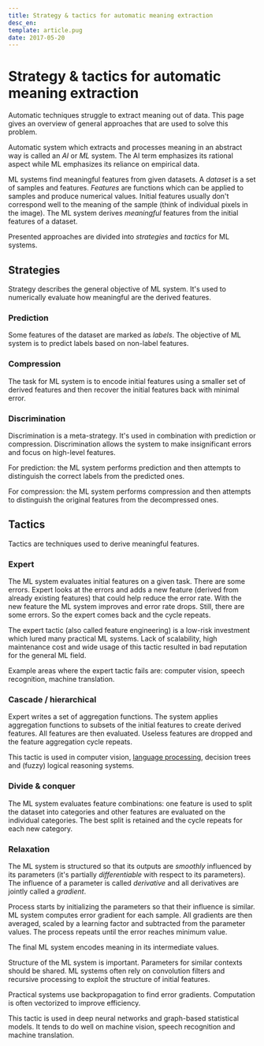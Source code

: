 ```yaml
---
title: Strategy & tactics for automatic meaning extraction
desc_en: 
template: article.pug
date: 2017-05-20
---
```


# Strategy & tactics for automatic meaning extraction

Automatic techniques struggle to extract meaning out of data. This page gives an overview of general approaches that are used to solve this problem.

Automatic system which extracts and processes meaning in an abstract way is called an _AI_ or _ML_ system. The AI term emphasizes its rational aspect while ML emphasizes its reliance on empirical data.

ML systems find meaningful features from given datasets. A _dataset_ is a set of samples and features. _Features_ are functions which can be applied to samples and produce numerical values. Initial features usually don't correspond well to the meaning of the sample (think of individual pixels in the image). The ML system derives _meaningful_ features from the initial features of a dataset.

Presented approaches are divided into _strategies_ and _tactics_ for ML systems.

## Strategies

Strategy describes the general objective of ML system. It's used to numerically evaluate how meaningful are the derived features.

### Prediction

Some features of the dataset are marked as _labels_. The objective of ML system is to predict labels based on non-label features.

### Compression

The task for ML system is to encode initial features using a smaller set of derived features and then recover the initial features back with minimal error.

### Discrimination

Discrimination is a meta-strategy. It's used in combination with prediction or compression. Discrimination allows the system to make insignificant errors and focus on high-level features.

For prediction: the ML system performs prediction and then attempts to distinguish the correct labels from the predicted ones.

For compression: the ML system performs compression and then attempts to distinguish the original features from the decompressed ones.

## Tactics

Tactics are techniques used to derive meaningful features.

### Expert

The ML system evaluates initial features on a given task. There are some errors. Expert looks at the errors and adds a new feature (derived from already existing features) that could help reduce the error rate. With the new feature the ML system improves and error rate drops. Still, there are some errors. So the expert comes back and the cycle repeats.

The expert tactic (also called feature engineering) is a low-risk investment which lured many practical ML systems. Lack of scalability, high maintenance cost and wide usage of this tactic resulted in bad reputation for the general ML field.

Example areas where the expert tactic fails are: computer vision, speech recognition, machine translation.

### Cascade / hierarchical

Expert writes a set of aggregation functions. The system applies aggregation functions to subsets of the initial features to create derived features. All features are then evaluated. Useless features are dropped and the feature aggregation cycle repeats.

This tactic is used in computer vision, [language processing](http://www.srl.ethz.ch/papers/oopsla16-dt.pdf), decision trees and (fuzzy) logical reasoning systems.

### Divide & conquer

The ML system evaluates feature combinations: one feature is used to split the dataset into categories and other features are evaluated on the individual categories. The best split is retained and the cycle repeats for each new category.

### Relaxation

The ML system is structured so that its outputs are _smoothly_ influenced by its parameters (it's partially _differentiable_ with respect to its parameters). The influence of a parameter is called _derivative_ and all derivatives are jointly called a _gradient_.

Process starts by initializing the parameters so that their influence is similar. ML system computes error gradient for each sample. All gradients are then averaged, scaled by a learning factor and subtracted from the parameter values. The process repeats until the error reaches minimum value.

The final ML system encodes meaning in its intermediate values.

Structure of the ML system is important. Parameters for similar contexts should be shared. ML systems often rely on convolution filters and recursive processing to exploit the structure of initial features.

Practical systems use backpropagation to find error gradients. Computation is often vectorized to improve efficiency.

This tactic is used in deep neural networks and graph-based statistical models. It tends to do well on machine vision, speech recognition and machine translation.
